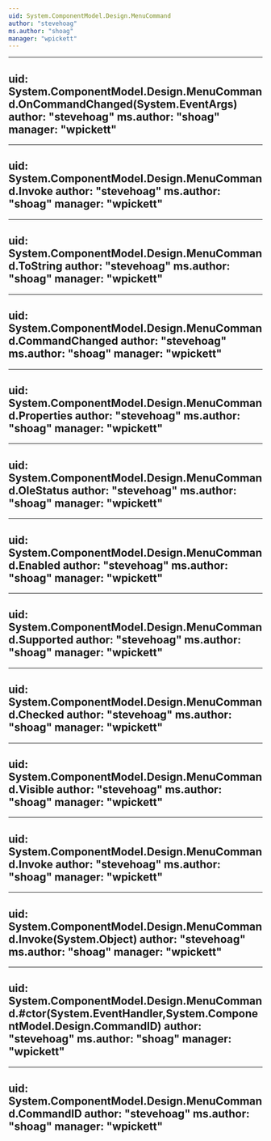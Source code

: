 ```yaml
---
uid: System.ComponentModel.Design.MenuCommand
author: "stevehoag"
ms.author: "shoag"
manager: "wpickett"
---
```


---
uid: System.ComponentModel.Design.MenuCommand.OnCommandChanged(System.EventArgs)
author: "stevehoag"
ms.author: "shoag"
manager: "wpickett"
---

---
uid: System.ComponentModel.Design.MenuCommand.Invoke
author: "stevehoag"
ms.author: "shoag"
manager: "wpickett"
---

---
uid: System.ComponentModel.Design.MenuCommand.ToString
author: "stevehoag"
ms.author: "shoag"
manager: "wpickett"
---

---
uid: System.ComponentModel.Design.MenuCommand.CommandChanged
author: "stevehoag"
ms.author: "shoag"
manager: "wpickett"
---

---
uid: System.ComponentModel.Design.MenuCommand.Properties
author: "stevehoag"
ms.author: "shoag"
manager: "wpickett"
---

---
uid: System.ComponentModel.Design.MenuCommand.OleStatus
author: "stevehoag"
ms.author: "shoag"
manager: "wpickett"
---

---
uid: System.ComponentModel.Design.MenuCommand.Enabled
author: "stevehoag"
ms.author: "shoag"
manager: "wpickett"
---

---
uid: System.ComponentModel.Design.MenuCommand.Supported
author: "stevehoag"
ms.author: "shoag"
manager: "wpickett"
---

---
uid: System.ComponentModel.Design.MenuCommand.Checked
author: "stevehoag"
ms.author: "shoag"
manager: "wpickett"
---

---
uid: System.ComponentModel.Design.MenuCommand.Visible
author: "stevehoag"
ms.author: "shoag"
manager: "wpickett"
---

---
uid: System.ComponentModel.Design.MenuCommand.Invoke
author: "stevehoag"
ms.author: "shoag"
manager: "wpickett"
---

---
uid: System.ComponentModel.Design.MenuCommand.Invoke(System.Object)
author: "stevehoag"
ms.author: "shoag"
manager: "wpickett"
---

---
uid: System.ComponentModel.Design.MenuCommand.#ctor(System.EventHandler,System.ComponentModel.Design.CommandID)
author: "stevehoag"
ms.author: "shoag"
manager: "wpickett"
---

---
uid: System.ComponentModel.Design.MenuCommand.CommandID
author: "stevehoag"
ms.author: "shoag"
manager: "wpickett"
---
